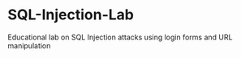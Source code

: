 # SQL-Injection-Lab
Educational lab on SQL Injection attacks using login forms and URL manipulation

